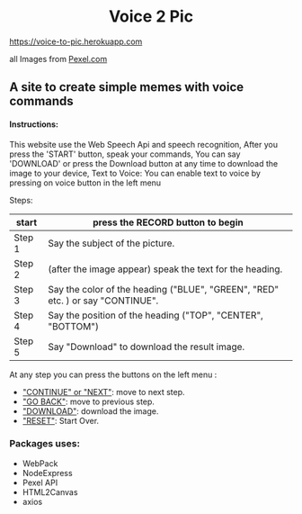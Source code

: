 <div> 
<h1  style="text-align: center;">Voice 2 Pic </h1> 
<a href="https://voice-to-pic.herokuapp.com/">https://voice-to-pic.herokuapp.com</a>

all Images from <a href="https://www.pexels.com/">Pexel.com</a>
 </div>

## A site to create simple memes with voice commands
#### Instructions:
This website use the Web Speech Api and speech recognition,
After you press the 'START' button, speak your commands,
You can say 'DOWNLOAD' or press the Download button at any time to download the image to your device,
Text to Voice: You can enable text to voice by pressing on voice button in the left menu 

Steps:

| start  | press the RECORD button to begin                                                |
|--------|---------------------------------------------------------------------------------|
| Step 1 | Say the subject of the picture.                                                 |
| Step 2 | (after the image appear) speak the text for the heading.                        |
| Step 3 | Say the color of the heading ("BLUE", "GREEN", "RED" etc. ) or say "CONTINUE".  |
| Step 4 | Say the position of the heading ("TOP", "CENTER", "BOTTOM")                     |
| Step 5 | Say "Download" to download the result image.                                    |

At any step you can press the buttons on the left menu :
- <u> "CONTINUE" or "NEXT"</u>: move to next step. 
- <u>"GO BACK"</u>: move to previous step. 
- <u>"DOWNLOAD"</u>: download the image.
- <u>"RESET"</u>: Start Over.

### Packages uses:
- WebPack
- NodeExpress
- Pexel API
- HTML2Canvas
- axios